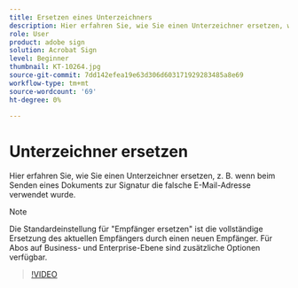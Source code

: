 ```yaml
---
title: Ersetzen eines Unterzeichners
description: Hier erfahren Sie, wie Sie einen Unterzeichner ersetzen, wenn beispielsweise beim Senden eines Dokuments zur Signatur die falsche E-Mail-Adresse verwendet wurde.
role: User
product: adobe sign
solution: Acrobat Sign
level: Beginner
thumbnail: KT-10264.jpg
source-git-commit: 7dd142efea19e63d306d603171929283485a8e69
workflow-type: tm+mt
source-wordcount: '69'
ht-degree: 0%

---
```


# Unterzeichner ersetzen

Hier erfahren Sie, wie Sie einen Unterzeichner ersetzen, z. B. wenn beim Senden eines Dokuments zur Signatur die falsche E-Mail-Adresse verwendet wurde.

>[!NOTE]
>
>Die Standardeinstellung für &quot;Empfänger ersetzen&quot; ist die vollständige Ersetzung des aktuellen Empfängers durch einen neuen Empfänger. Für Abos auf Business- und Enterprise-Ebene sind zusätzliche Optionen verfügbar.

>[!VIDEO](https://video.tv.adobe.com/v/342340?hidetitle=true)